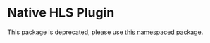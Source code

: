 # Native HLS Plugin #

This package is deprecated, please use [this namespaced package](https://www.npmjs.com/package/@meisterplayer/plugin-nativehls).


